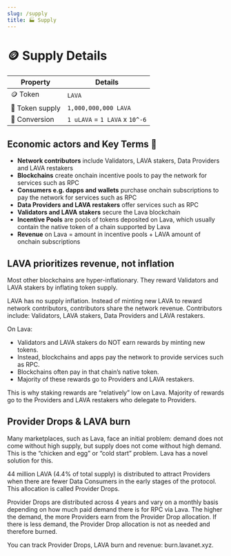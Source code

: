 ```yaml
---
slug: /supply
title: 🏭 Supply
---
```


# 🪙 Supply Details

<center>

| Property        | Details                        |
| --------------- | ------------------------------ |
| 🪙 Token        | `LAVA`                         |
| 🔢 Token supply | `1,000,000,000 LAVA`           |
| 💱 Conversion   | `1 uLAVA` = `1 LAVA` x `10^-6` |

</center>

## Economic actors and Key Terms 👤

- **Network contributors** include Validators, LAVA stakers, Data Providers and LAVA restakers
- **Blockchains** create onchain incentive pools to pay the network for services such as RPC
- **Consumers e.g. dapps and wallets** purchase onchain subscriptions to pay the network for services such as RPC 
- **Data Providers and LAVA restakers** offer services such as RPC 
- **Validators and LAVA stakers** secure the Lava blockchain 
- **Incentive Pools** are pools of tokens deposited on Lava, which usually contain the native token of a chain supported by Lava
- **Revenue** on Lava = amount in incentive pools + LAVA amount of onchain subscriptions

## LAVA prioritizes revenue, not inflation

Most other blockchains are hyper-inflationary. They reward Validators and LAVA stakers by inflating token supply. 

LAVA has no supply inflation. Instead of minting new LAVA to reward network contributors, contributors share the network revenue. Contributors include: Validators, LAVA stakers, Data Providers and LAVA restakers. 

On Lava: 

- Validators and LAVA stakers do NOT earn rewards by minting new tokens. 
- Instead, blockchains and apps pay the network to provide services such as RPC. 
- Blockchains often pay in that chain’s native token.
- Majority of these rewards go to Providers and LAVA restakers.

This is why staking rewards are “relatively” low on Lava. Majority of rewards go to the Providers and LAVA restakers who delegate to Providers.

## Provider Drops & LAVA burn 

Many marketplaces, such as Lava, face an initial problem: demand does not come without high supply, but supply does not come without high demand. This is the “chicken and egg” or “cold start” problem. Lava has a novel solution for this. 

44 million LAVA (4.4% of total supply) is distributed to attract Providers when there are fewer Data Consumers in the early stages of the protocol. This allocation is called Provider Drops. 

Provider Drops are distributed across 4 years and vary on a monthly basis depending on how much paid demand there is for RPC via Lava. The higher the demand, the more Providers earn from the Provider Drop allocation. If there is less demand, the Provider Drop allocation is not as needed and therefore burned. 

You can track Provider Drops, LAVA burn and revenue: burn.lavanet.xyz.
